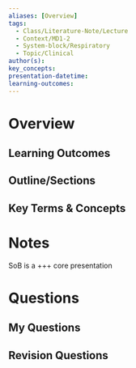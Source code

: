 ```yaml
---
aliases: [Overview]
tags:
  - Class/Literature-Note/Lecture
  - Context/MD1-2
  - System-block/Respiratory
  - Topic/Clinical
author(s): 
key_concepts: 
presentation-datetime: 
learning-outcomes:
---
```



# Overview
## Learning Outcomes

## Outline/Sections

## Key Terms & Concepts


# Notes

SoB is a +++ core presentation
# Questions

## My Questions
## Revision Questions





